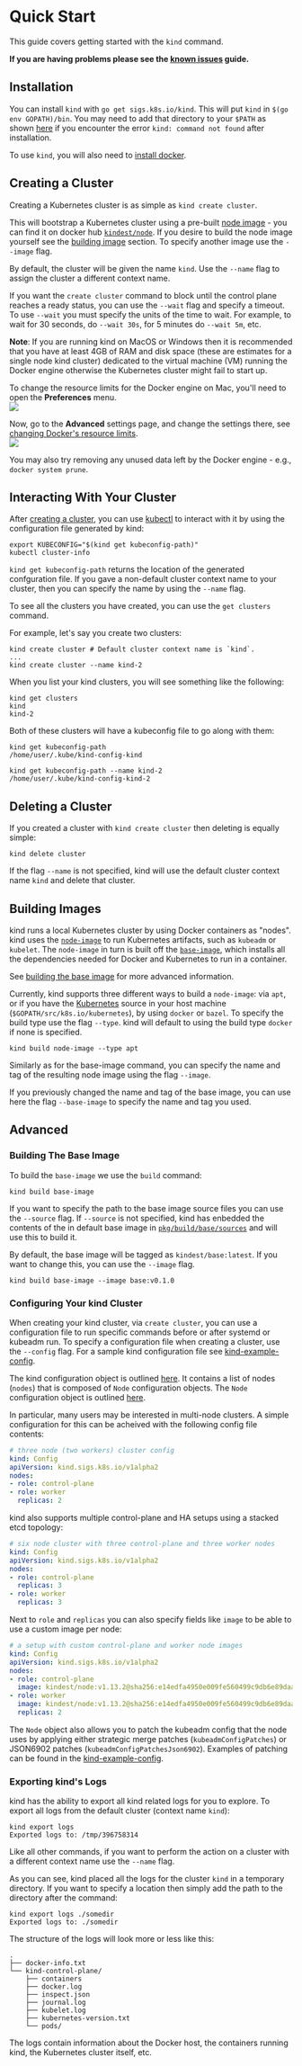 # Quick Start

This guide covers getting started with the `kind` command.

**If you are having problems please see the [known issues] guide.**

## Installation

You can install `kind` with `go get sigs.k8s.io/kind`. This will put `kind` in
`$(go env GOPATH)/bin`. You may need to add that directory to your `$PATH` as
shown [here](https://golang.org/doc/code.html#GOPATH) if you encounter the error
`kind: command not found` after installation.

To use `kind`, you will also need to [install docker].  

## Creating a Cluster

Creating a Kubernetes cluster is as simple as `kind create cluster`.

This will bootstrap a Kubernetes cluster using a pre-built 
[node image][node image] - you can find it on docker hub
[`kindest/node`][kindest/node]. 
If you desire to build the node image yourself see the 
[building image](#building-images) section.
To specify another image use the `--image` flag.

By default, the cluster will be given the name `kind`.
Use the `--name` flag to assign the cluster a different context name.

If you want the `create cluster` command to block until the control plane
reaches a ready status, you can use the `--wait` flag and specify a timeout.
To use `--wait` you must specify the units of the time to wait. For example, to
wait for 30 seconds, do `--wait 30s`, for 5 minutes do `--wait 5m`, etc.

**Note**: If you are running kind on MacOS or Windows then it is recommended
that you have at least 4GB of RAM and disk space (these are estimates for a
single node kind cluster) dedicated to the virtual machine (VM) running the
Docker engine otherwise the Kubernetes cluster might fail to start up.

To change the resource limits for the Docker engine on Mac, you'll need to open the
**Preferences** menu.  
<img src="../images/docker-pref-1.png"/>

Now, go to the **Advanced** settings page, and change the
settings there, see [changing Docker's resource limits][Docker resource lims].  
<img src="../images/docker-pref-2.png"/>

You may also try removing any unused data left by the Docker engine - e.g.,
`docker system prune`.


## Interacting With Your Cluster
After [creating a cluster](#creating-a-cluster), you can use [kubectl][kubectl]
to interact with it by using the configuration file generated by kind:
```
export KUBECONFIG="$(kind get kubeconfig-path)"
kubectl cluster-info
```

`kind get kubeconfig-path` returns the location of the generated confguration
file.
If you gave a non-default cluster context name to your cluster, then you can
specify the name by using the `--name` flag.

To see all the clusters you have created, you can use the `get clusters`
command.

For example, let's say you create two clusters:
```
kind create cluster # Default cluster context name is `kind`.
...
kind create cluster --name kind-2
```

When you list your kind clusters, you will see something like the following:
```
kind get clusters
kind
kind-2
```

Both of these clusters will have a kubeconfig file to go along with them:
```
kind get kubeconfig-path
/home/user/.kube/kind-config-kind

kind get kubeconfig-path --name kind-2
/home/user/.kube/kind-config-kind-2
```

## Deleting a Cluster

If you created a cluster with `kind create cluster` then deleting is equally
simple:
```
kind delete cluster
```

If the flag `--name` is not specified, kind will use the default cluster
context name `kind` and delete that cluster.

## Building Images

kind runs a local Kubernetes cluster by using Docker containers as "nodes".
kind uses the [`node-image`][node image] to run Kubernetes artifacts, such
as `kubeadm` or `kubelet`.
The `node-image` in turn is built off the [`base-image`][base image], which
installs all the dependencies needed for Docker and Kubernetes to run in a
container.

See [building the base image](#building-the-base-image) for more advanced information.

Currently, kind supports three different ways to build a `node-image`: via
`apt`, or if you have the [Kubernetes][kubernetes] source in your host machine
(`$GOPATH/src/k8s.io/kubernetes`), by using `docker` or `bazel`.
To specify the build type use the flag `--type`.
kind will default to using the build type `docker` if none is specified.

```
kind build node-image --type apt
```

Similarly as for the base-image command, you can specify the name and tag of
the resulting node image using the flag `--image`.

If you previously changed the name and tag of the base image, you can use here
the flag `--base-image` to specify the name and tag you used.


## Advanced

### Building The Base Image
To build the `base-image` we use the `build` command:
```
kind build base-image
```

If you want to specify the path to the base image source files you can use the
`--source` flag.
If `--source` is not specified, kind has enbedded the contents of the in
default base image in [`pkg/build/base/sources`][pkg/build/base/sources] and
will use this to build it.

By default, the base image will be tagged as `kindest/base:latest`.
If you want to change this, you can use the `--image` flag.

```
kind build base-image --image base:v0.1.0
```


### Configuring Your kind Cluster
When creating your kind cluster, via `create cluster`, you can use a
configuration file to run specific commands before or after systemd or kubeadm
run.
To specify a configuration file when creating a cluster, use the `--config`
flag.
For a sample kind configuration file see [kind-example-config][kind-example-config].

The kind configuration object is outlined [here][godoc-config].
It contains a list of nodes (`nodes`) that is composed of `Node` configuration objects.
The `Node` configuration object is outlined [here][godoc-node].

In particular, many users may be interested in multi-node clusters. A simple
configuration for this can be acheived with the following config file contents:
```yaml
# three node (two workers) cluster config
kind: Config
apiVersion: kind.sigs.k8s.io/v1alpha2
nodes:
- role: control-plane
- role: worker
  replicas: 2
```

kind also supports multiple control-plane and HA setups using a stacked etcd topology:
```yaml
# six node cluster with three control-plane and three worker nodes
kind: Config
apiVersion: kind.sigs.k8s.io/v1alpha2
nodes:
- role: control-plane
  replicas: 3
- role: worker
  replicas: 3
```

Next to `role` and `replicas` you can also specify fields like `image` to be able to
use a custom image per node:
```yaml
# a setup with custom control-plane and worker node images
kind: Config
apiVersion: kind.sigs.k8s.io/v1alpha2
nodes:
- role: control-plane
  image: kindest/node:v1.13.2@sha256:e14edfa4950e009fe560499c9db6e89daae8bd18bcb372caca6d321a86c52cda
- role: worker
  image: kindest/node:v1.13.2@sha256:e14edfa4950e009fe560499c9db6e89daae8bd18bcb372caca6d321a86c52cda
  replicas: 2
```

The `Node` object also allows you to patch the kubeadm config that the node uses by applying
either strategic merge patches (`kubeadmConfigPatches`) or JSON6902 patches
(`kubeadmConfigPatchesJson6902`).
Examples of patching can be found in the [kind-example-config][kind-example-config].

### Exporting kind's Logs
kind has the ability to export all kind related logs for you to explore.
To export all logs from the default cluster (context name `kind`):
```
kind export logs
Exported logs to: /tmp/396758314
```

Like all other commands, if you want to perform the action on a cluster with a
different context name use the `--name` flag.

As you can see, kind placed all the logs for the cluster `kind` in a
temporary directory. If you want to specify a location then simply add the path
to the directory after the command:
```
kind export logs ./somedir  
Exported logs to: ./somedir
```

The structure of the logs will look more or less like this:
```
.
├── docker-info.txt
└── kind-control-plane/
    ├── containers
    ├── docker.log
    ├── inspect.json
    ├── journal.log
    ├── kubelet.log
    ├── kubernetes-version.txt
    └── pods/
```
The logs contain information about the Docker host, the containers running 
kind, the Kubernetes cluster itself, etc.

[known issues]: ../known-issues
[node image]: ../design/node-image
[base image]: ../design/base-image
[kind-example-config]: ./kind-example-config.yaml
[pkg/build/base/sources]: ./../../pkg/build/base/sources
[kubernetes]: https://github.com/kubernetes/kubernetes
[kindest/node]: https://hub.docker.com/r/kindest/node/
[kubectl]: https://kubernetes.io/docs/reference/kubectl/overview/
[Docker resource lims]: https://docs.docker.com/docker-for-mac/#advanced
[install docker]: https://docs.docker.com/install/
[godoc-config]: https://godoc.org/sigs.k8s.io/kind/pkg/cluster/config#Config
[godoc-node]: https://godoc.org/sigs.k8s.io/kind/pkg/cluster/config#Node
